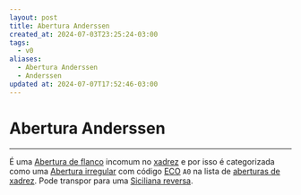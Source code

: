```yaml
---
layout: post
title: Abertura Anderssen
created_at: 2024-07-03T23:25:24-03:00
tags:
  - v0
aliases:
  - Abertura Anderssen
  - Anderssen
updated at: 2024-07-07T17:52:46-03:00
---
```

# Abertura Anderssen
----

É uma [Abertura de flanco](api/2024/07/2024-07-06-Aberturas_de_flanco.md) incomum no [xadrez](api/2024/07/2024-07-06-Xadrez.md) e por isso é categorizada como uma [Abertura irregular](api/2024/07/2024-07-06-Aberturas_irregulares.md) com código [ECO](_insight/2024-07-07-Encyclopaedia_of_Chess_Openings.md) `A0` na lista de [aberturas de xadrez](api/2024/07/2024-07-06-Aberturas_de_xadrez.md). Pode transpor para uma [Siciliana reversa](_draft/2024-07-05-Abertura_Inglesa.md#Siciliana%20reversa).